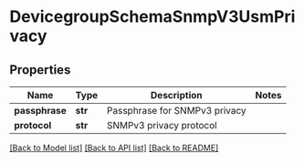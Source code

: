 # DevicegroupSchemaSnmpV3UsmPrivacy

## Properties
Name | Type | Description | Notes
------------ | ------------- | ------------- | -------------
**passphrase** | **str** | Passphrase for SNMPv3 privacy | 
**protocol** | **str** | SNMPv3 privacy protocol | 

[[Back to Model list]](../README.md#documentation-for-models) [[Back to API list]](../README.md#documentation-for-api-endpoints) [[Back to README]](../README.md)



